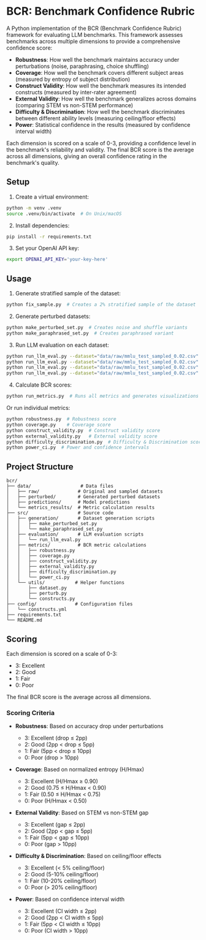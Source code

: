 # BCR: Benchmark Confidence Rubric

A Python implementation of the BCR (Benchmark Confidence Rubric) framework for evaluating LLM benchmarks. This framework assesses benchmarks across multiple dimensions to provide a comprehensive confidence score:

- **Robustness**: How well the benchmark maintains accuracy under perturbations (noise, paraphrasing, choice shuffling)
- **Coverage**: How well the benchmark covers different subject areas (measured by entropy of subject distribution)
- **Construct Validity**: How well the benchmark measures its intended constructs (measured by inter-rater agreement)
- **External Validity**: How well the benchmark generalizes across domains (comparing STEM vs non-STEM performance)
- **Difficulty & Discrimination**: How well the benchmark discriminates between different ability levels (measuring ceiling/floor effects)
- **Power**: Statistical confidence in the results (measured by confidence interval width)

Each dimension is scored on a scale of 0-3, providing a confidence level in the benchmark's reliability and validity. The final BCR score is the average across all dimensions, giving an overall confidence rating in the benchmark's quality.

## Setup

1. Create a virtual environment:
```bash
python -m venv .venv
source .venv/bin/activate  # On Unix/macOS
```

2. Install dependencies:
```bash
pip install -r requirements.txt
```

3. Set your OpenAI API key:
```bash
export OPENAI_API_KEY='your-key-here'
```

## Usage

1. Generate stratified sample of the dataset:
```bash
python fix_sample.py  # Creates a 2% stratified sample of the dataset
```

2. Generate perturbed datasets:
```bash
python make_perturbed_set.py  # Creates noise and shuffle variants
python make_paraphrased_set.py  # Creates paraphrased variant
```

3. Run LLM evaluation on each dataset:
```bash
python run_llm_eval.py --dataset="data/raw/mmlu_test_sampled_0.02.csv" --out="data/predictions/gpt4_preds.csv"
python run_llm_eval.py --dataset="data/raw/mmlu_test_sampled_0.02.csv" --out="data/predictions/gpt4_noise.csv"
python run_llm_eval.py --dataset="data/raw/mmlu_test_sampled_0.02.csv" --out="data/predictions/gpt4_shuffle.csv"
python run_llm_eval.py --dataset="data/raw/mmlu_test_sampled_0.02.csv" --out="data/predictions/gpt4_paraphrase.csv"
```

4. Calculate BCR scores:
```bash
python run_metrics.py  # Runs all metrics and generates visualizations
```

Or run individual metrics:
```bash
python robustness.py  # Robustness score
python coverage.py    # Coverage score
python construct_validity.py  # Construct validity score
python external_validity.py   # External validity score
python difficulty_discrimination.py  # Difficulty & Discrimination score
python power_ci.py  # Power and confidence intervals
```

## Project Structure

```
bcr/
├── data/                  # Data files
│   ├── raw/              # Original and sampled datasets
│   ├── perturbed/        # Generated perturbed datasets
│   ├── predictions/      # Model predictions
│   └── metrics_results/  # Metric calculation results
├── src/                  # Source code
│   ├── generation/       # Dataset generation scripts
│   │   ├── make_perturbed_set.py
│   │   └── make_paraphrased_set.py
│   ├── evaluation/       # LLM evaluation scripts
│   │   └── run_llm_eval.py
│   ├── metrics/          # BCR metric calculations
│   │   ├── robustness.py
│   │   ├── coverage.py
│   │   ├── construct_validity.py
│   │   ├── external_validity.py
│   │   ├── difficulty_discrimination.py
│   │   └── power_ci.py
│   └── utils/           # Helper functions
│       ├── dataset.py
│       ├── perturb.py
│       └── constructs.py
├── config/              # Configuration files
│   └── constructs.yml
├── requirements.txt
└── README.md
```

## Scoring

Each dimension is scored on a scale of 0-3:
- 3: Excellent
- 2: Good
- 1: Fair
- 0: Poor

The final BCR score is the average across all dimensions.

### Scoring Criteria

- **Robustness**: Based on accuracy drop under perturbations
  - 3: Excellent (drop ≤ 2pp)
  - 2: Good (2pp < drop ≤ 5pp)
  - 1: Fair (5pp < drop ≤ 10pp)
  - 0: Poor (drop > 10pp)

- **Coverage**: Based on normalized entropy (H/Hmax)
  - 3: Excellent (H/Hmax ≥ 0.90)
  - 2: Good (0.75 ≤ H/Hmax < 0.90)
  - 1: Fair (0.50 ≤ H/Hmax < 0.75)
  - 0: Poor (H/Hmax < 0.50)

- **External Validity**: Based on STEM vs non-STEM gap
  - 3: Excellent (gap ≤ 2pp)
  - 2: Good (2pp < gap ≤ 5pp)
  - 1: Fair (5pp < gap ≤ 10pp)
  - 0: Poor (gap > 10pp)

- **Difficulty & Discrimination**: Based on ceiling/floor effects
  - 3: Excellent (< 5% ceiling/floor)
  - 2: Good (5-10% ceiling/floor)
  - 1: Fair (10-20% ceiling/floor)
  - 0: Poor (> 20% ceiling/floor)

- **Power**: Based on confidence interval width
  - 3: Excellent (CI width ≤ 2pp)
  - 2: Good (2pp < CI width ≤ 5pp)
  - 1: Fair (5pp < CI width ≤ 10pp)
  - 0: Poor (CI width > 10pp) 